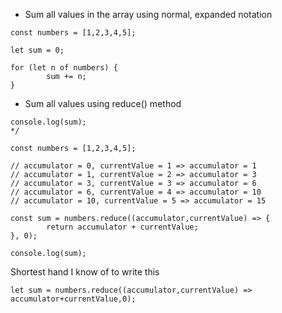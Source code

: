 - Sum all values in the array using normal, expanded notation

```
const numbers = [1,2,3,4,5];

let sum = 0;

for (let n of numbers) {
        sum += n;
}

```
- Sum all values using reduce() method

```
console.log(sum);
*/

const numbers = [1,2,3,4,5];

// accumulator = 0, currentValue = 1 => accumulator = 1
// accumulator = 1, currentValue = 2 => accumulator = 3
// accumulator = 3, currentValue = 3 => accumulator = 6
// accumulator = 6, currentValue = 4 => accumulator = 10
// accumulator = 10, currentValue = 5 => accumulator = 15

const sum = numbers.reduce((accumulator,currentValue) => {
        return accumulator + currentValue;
}, 0);

console.log(sum);
```

Shortest hand I know of to write this

```
let sum = numbers.reduce((accumulator,currentValue) => accumulator+currentValue,0);
```
